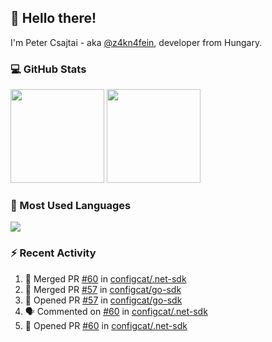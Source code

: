 ## 👋 Hello there!

I'm Peter Csajtai - aka [@z4kn4fein](https://github.com/z4kn4fein), developer from Hungary.

### 💻 GitHub Stats

<div>
  <img height="150px" src="https://github-readme-stats-pcsajtai.vercel.app/api?username=z4kn4fein&show_icons=true&hide_border=true&count_private=true&custom_title=Stats&theme=dracula&line_height=24&hide_title=true">
  <img height="150px" src="https://streak-stats.demolab.com?user=z4kn4fein&theme=dracula&hide_border=true">
  
</div>

### :toolbox: Most Used Languages

<img src="https://github-readme-stats-pcsajtai.vercel.app/api/top-langs/?username=z4kn4fein&theme=dracula&hide_border=true&layout=compact&langs_count=8&hide_title=true">

### :zap: Recent Activity

<!--START_SECTION:activity-->
1. 🎉 Merged PR [#60](https://github.com/configcat/.net-sdk/pull/60) in [configcat/.net-sdk](https://github.com/configcat/.net-sdk)
2. 🎉 Merged PR [#57](https://github.com/configcat/go-sdk/pull/57) in [configcat/go-sdk](https://github.com/configcat/go-sdk)
3. 💪 Opened PR [#57](https://github.com/configcat/go-sdk/pull/57) in [configcat/go-sdk](https://github.com/configcat/go-sdk)
4. 🗣 Commented on [#60](https://github.com/configcat/.net-sdk/issues/60) in [configcat/.net-sdk](https://github.com/configcat/.net-sdk)
5. 💪 Opened PR [#60](https://github.com/configcat/.net-sdk/pull/60) in [configcat/.net-sdk](https://github.com/configcat/.net-sdk)
<!--END_SECTION:activity-->
